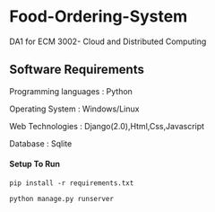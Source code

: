 # Food-Ordering-System
DA1 for ECM 3002- Cloud and Distributed Computing

## Software Requirements
Programming languages : Python

Operating System      : Windows/Linux

Web Technologies      : Django(2.0),Html,Css,Javascript

Database              : Sqlite

#### Setup To Run
```
pip install -r requirements.txt
```
```
python manage.py runserver
```


